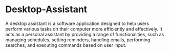 # Desktop-Assistant
A desktop assistant is a software application designed to help users perform various tasks on their computer more efficiently and effectively. It acts as a personal assistant by providing a range of functionalities, such as managing schedules, setting reminders, handling emails, performing searches, and executing commands based on user input.
